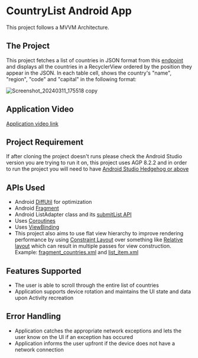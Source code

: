 # CountryList Android App
This project follows a MVVM Architecture.

## The Project

This project fetches a list of countries in JSON format from this [endpoint](https://gist.githubusercontent.com/peymano-wmt/32dcb892b06648910ddd40406e37fdab/raw/db25946fd77c5873b0303b858e861ce724e0dcd0/countries.json) and displays all the countries in a RecyclerView ordered by the position they appear in the JSON. In each table cell, shows the country's "name", "region", "code" and "capital" in the following format:

![Screenshot_20240311_175518 copy](https://github.com/saurabhjain/CountryList/assets/896910/7ab449be-cf15-4899-b847-437f88a5f151)

## Application Video
[Application video link](https://drive.google.com/file/d/1bSIXr3E_8jGEuBDwwSo1EKv7caMQu66k/view?usp=drive_link)

## Project Requirement
If after cloning the project doesn't runs please check the Android Studio version you are trying to run it on, this project uses AGP 8.2.2 and in order to run the project you will need to have [Android Studio Hedgehog or above](https://developer.android.com/build/releases/gradle-plugin#android_gradle_plugin_and_android_studio_compatibility)

## APIs Used
* Android [DiffUtil](https://developer.android.com/reference/androidx/recyclerview/widget/DiffUtil) for optimization
* Android [Fragment](https://developer.android.com/reference/android/app/Fragment)
* Android ListAdapter class and its [submitList API](https://developer.android.com/reference/androidx/recyclerview/widget/ListAdapter#submitList(java.util.List%3CT%3E))
* Uses [Coroutines](https://developer.android.com/kotlin/coroutines)
* Uses [ViewBinding](https://developer.android.com/topic/libraries/view-binding)
* This project also aims to use flat view hierarchy to improve rendering performance by using [Constraint Layout](https://developer.android.com/develop/ui/views/layout/constraint-layout) over something like [Relative layout](https://developer.android.com/develop/ui/views/layout/relative) which can result in multiple passes for view construction. Example: [fragment_countries.xml](https://github.com/saurabhjain/CountryList/blob/main/app/src/main/res/layout/fragment_countries.xml) and [list_item.xml](https://github.com/saurabhjain/CountryList/blob/main/app/src/main/res/layout/list_item.xml)


## Features Supported

* The user is able to scroll through the entire list of countries
* Application supports device rotation and maintains the UI state and data upon Activity recreation

## Error Handling
* Application catches the appropriate network exceptions and lets the user know on the UI if an exception has occured
* Application informs the user upfront if the device does not have a network connection

